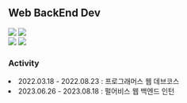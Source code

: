 

<!--
**UJ15/UJ15** is a ✨ _special_ ✨ repository because its `README.md` (this file) appears on your GitHub profile.

Here are some ideas to get you started:

- 🔭 I’m currently working on ...
- 🌱 I’m currently learning ...
- 👯 I’m looking to collaborate on ...
- 🤔 I’m looking for help with ...
- 💬 Ask me about ...
- 📫 How to reach me: ...
- 😄 Pronouns: ...
- ⚡ Fun fact: ...
-->

## Web BackEnd Dev

<div align=left>
<img src="https://img.shields.io/badge/java-007396?style=for-the-badge&logo=java&logoColor=white">
<img src="https://img.shields.io/badge/spring FrameWork-6DB33F?style=for-the-badge&logo=spring&logoColor=white">
<br>
  <img src="https://img.shields.io/badge/C sharp-239120?style=for-the-badge&logo=csharp&logoColor=white">
  <img src="https://img.shields.io/badge/.NET-512BD4?style=for-the-badge&logo=dotnet&logoColor=white">
</div>

<div align=left>
  <h3>Activity</h3>
  <li>2022.03.18 - 2022.08.23 : 프로그래머스 웹 데브코스</li>
  <li>2023.06.26 - 2023.08.18 : 펄어비스 웹 백엔드 인턴</li>
</div>

